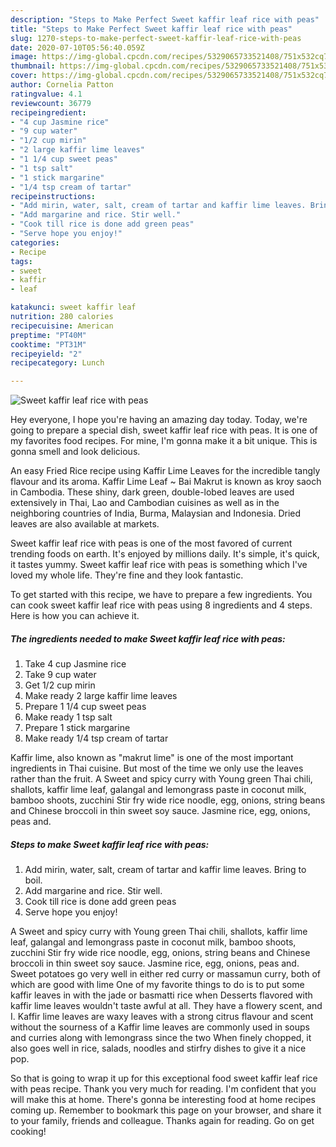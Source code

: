 ```yaml
---
description: "Steps to Make Perfect Sweet kaffir leaf rice with peas"
title: "Steps to Make Perfect Sweet kaffir leaf rice with peas"
slug: 1270-steps-to-make-perfect-sweet-kaffir-leaf-rice-with-peas
date: 2020-07-10T05:56:40.059Z
image: https://img-global.cpcdn.com/recipes/5329065733521408/751x532cq70/sweet-kaffir-leaf-rice-with-peas-recipe-main-photo.jpg
thumbnail: https://img-global.cpcdn.com/recipes/5329065733521408/751x532cq70/sweet-kaffir-leaf-rice-with-peas-recipe-main-photo.jpg
cover: https://img-global.cpcdn.com/recipes/5329065733521408/751x532cq70/sweet-kaffir-leaf-rice-with-peas-recipe-main-photo.jpg
author: Cornelia Patton
ratingvalue: 4.1
reviewcount: 36779
recipeingredient:
- "4 cup Jasmine rice"
- "9 cup water"
- "1/2 cup mirin"
- "2 large kaffir lime leaves"
- "1 1/4 cup sweet peas"
- "1 tsp salt"
- "1 stick margarine"
- "1/4 tsp cream of tartar"
recipeinstructions:
- "Add mirin, water, salt, cream of tartar and kaffir lime leaves. Bring to boil."
- "Add margarine and rice. Stir well."
- "Cook till rice is done add green peas"
- "Serve hope you enjoy!"
categories:
- Recipe
tags:
- sweet
- kaffir
- leaf

katakunci: sweet kaffir leaf 
nutrition: 280 calories
recipecuisine: American
preptime: "PT40M"
cooktime: "PT31M"
recipeyield: "2"
recipecategory: Lunch

---
```



![Sweet kaffir leaf rice with peas](https://img-global.cpcdn.com/recipes/5329065733521408/751x532cq70/sweet-kaffir-leaf-rice-with-peas-recipe-main-photo.jpg)

Hey everyone, I hope you're having an amazing day today. Today, we're going to prepare a special dish, sweet kaffir leaf rice with peas. It is one of my favorites food recipes. For mine, I'm gonna make it a bit unique. This is gonna smell and look delicious.

An easy Fried Rice recipe using Kaffir Lime Leaves for the incredible tangly flavour and its aroma. Kaffir Lime Leaf ~ Bai Makrut is known as kroy saoch in Cambodia. These shiny, dark green, double-lobed leaves are used extensively in Thai, Lao and Cambodian cuisines as well as in the neighboring countries of India, Burma, Malaysian and Indonesia. Dried leaves are also available at markets.

Sweet kaffir leaf rice with peas is one of the most favored of current trending foods on earth. It's enjoyed by millions daily. It's simple, it's quick, it tastes yummy. Sweet kaffir leaf rice with peas is something which I've loved my whole life. They're fine and they look fantastic.


To get started with this recipe, we have to prepare a few ingredients. You can cook sweet kaffir leaf rice with peas using 8 ingredients and 4 steps. Here is how you can achieve it.

<!--inarticleads1-->

##### The ingredients needed to make Sweet kaffir leaf rice with peas:

1. Take 4 cup Jasmine rice
1. Take 9 cup water
1. Get 1/2 cup mirin
1. Make ready 2 large kaffir lime leaves
1. Prepare 1 1/4 cup sweet peas
1. Make ready 1 tsp salt
1. Prepare 1 stick margarine
1. Make ready 1/4 tsp cream of tartar


Kaffir lime, also known as &#34;makrut lime&#34; is one of the most important ingredients in Thai cuisine. But most of the time we only use the leaves rather than the fruit. A Sweet and spicy curry with Young green Thai chili, shallots, kaffir lime leaf, galangal and lemongrass paste in coconut milk, bamboo shoots, zucchini Stir fry wide rice noodle, egg, onions, string beans and Chinese broccoli in thin sweet soy sauce. Jasmine rice, egg, onions, peas and. 

<!--inarticleads2-->

##### Steps to make Sweet kaffir leaf rice with peas:

1. Add mirin, water, salt, cream of tartar and kaffir lime leaves. Bring to boil.
1. Add margarine and rice. Stir well.
1. Cook till rice is done add green peas
1. Serve hope you enjoy!


A Sweet and spicy curry with Young green Thai chili, shallots, kaffir lime leaf, galangal and lemongrass paste in coconut milk, bamboo shoots, zucchini Stir fry wide rice noodle, egg, onions, string beans and Chinese broccoli in thin sweet soy sauce. Jasmine rice, egg, onions, peas and. Sweet potatoes go very well in either red curry or massamun curry, both of which are good with lime One of my favorite things to do is to put some kaffir leaves in with the jade or basmatti rice when Desserts flavored with kaffir lime leaves wouldn&#39;t taste awful at all. They have a flowery scent, and I. Kaffir lime leaves are waxy leaves with a strong citrus flavour and scent without the sourness of a Kaffir lime leaves are commonly used in soups and curries along with lemongrass since the two When finely chopped, it also goes well in rice, salads, noodles and stirfry dishes to give it a nice pop. 

So that is going to wrap it up for this exceptional food sweet kaffir leaf rice with peas recipe. Thank you very much for reading. I'm confident that you will make this at home. There's gonna be interesting food at home recipes coming up. Remember to bookmark this page on your browser, and share it to your family, friends and colleague. Thanks again for reading. Go on get cooking!
